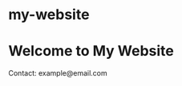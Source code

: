 # my-website
<!DOCTYPE html>
<html>
<head>
  <title>My Website</title>
</head>
<body>
  <h1>Welcome to My Website</h1>
  <p>Contact: example@email.com</p>
</body>
</html>
